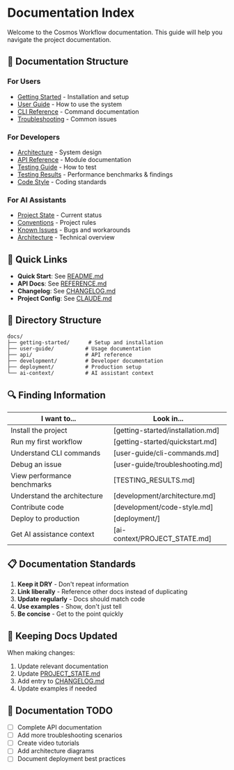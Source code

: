 # Documentation Index

Welcome to the Cosmos Workflow documentation. This guide will help you navigate the project documentation.

## 📖 Documentation Structure

### For Users
- [Getting Started](getting-started/) - Installation and setup
- [User Guide](user-guide/) - How to use the system
- [CLI Reference](user-guide/cli-commands.md) - Command documentation
- [Troubleshooting](user-guide/troubleshooting.md) - Common issues

### For Developers
- [Architecture](development/architecture.md) - System design
- [API Reference](api/) - Module documentation
- [Testing Guide](development/testing.md) - How to test
- [Testing Results](TESTING_RESULTS.md) - Performance benchmarks & findings
- [Code Style](development/code-style.md) - Coding standards

### For AI Assistants
- [Project State](ai-context/PROJECT_STATE.md) - Current status
- [Conventions](ai-context/CONVENTIONS.md) - Project rules
- [Known Issues](ai-context/KNOWN_ISSUES.md) - Bugs and workarounds
- [Architecture](ai-context/ARCHITECTURE.md) - Technical overview

## 🚀 Quick Links

- **Quick Start**: See [README.md](../README.md#quick-start)
- **API Docs**: See [REFERENCE.md](../REFERENCE.md)
- **Changelog**: See [CHANGELOG.md](../CHANGELOG.md)
- **Project Config**: See [CLAUDE.md](../CLAUDE.md)

## 📂 Directory Structure

```
docs/
├── getting-started/      # Setup and installation
├── user-guide/          # Usage documentation
├── api/                 # API reference
├── development/         # Developer documentation
├── deployment/          # Production setup
└── ai-context/          # AI assistant context
```

## 🔍 Finding Information

| I want to...                     | Look in...                          |
|----------------------------------|-------------------------------------|
| Install the project              | [getting-started/installation.md]   |
| Run my first workflow            | [getting-started/quickstart.md]     |
| Understand CLI commands          | [user-guide/cli-commands.md]        |
| Debug an issue                   | [user-guide/troubleshooting.md]     |
| View performance benchmarks      | [TESTING_RESULTS.md]                |
| Understand the architecture      | [development/architecture.md]       |
| Contribute code                  | [development/code-style.md]         |
| Deploy to production             | [deployment/]                       |
| Get AI assistance context        | [ai-context/PROJECT_STATE.md]       |

## 📋 Documentation Standards

1. **Keep it DRY** - Don't repeat information
2. **Link liberally** - Reference other docs instead of duplicating
3. **Update regularly** - Docs should match code
4. **Use examples** - Show, don't just tell
5. **Be concise** - Get to the point quickly

## 🔄 Keeping Docs Updated

When making changes:
1. Update relevant documentation
2. Update [PROJECT_STATE.md](ai-context/PROJECT_STATE.md)
3. Add entry to [CHANGELOG.md](../CHANGELOG.md)
4. Update examples if needed

## 📝 Documentation TODO

- [ ] Complete API documentation
- [ ] Add more troubleshooting scenarios
- [ ] Create video tutorials
- [ ] Add architecture diagrams
- [ ] Document deployment best practices
